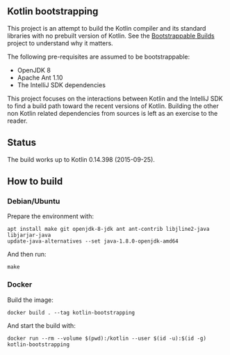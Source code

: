 Kotlin bootstrapping
--------------------

This project is an attempt to build the Kotlin compiler and its standard
libraries with no prebuilt version of Kotlin. See the
[Bootstrappable Builds](https://bootstrappable.org) project to understand
why it matters.

The following pre-requisites are assumed to be bootstrappable:
* OpenJDK 8
* Apache Ant 1.10
* The IntelliJ SDK dependencies

This project focuses on the interactions between Kotlin and the IntelliJ SDK
to find a build path toward the recent versions of Kotlin. Building the other
non Kotlin related dependencies from sources is left as an exercise to the
reader.


## Status

The build works up to Kotlin 0.14.398 (2015-09-25).


## How to build

### Debian/Ubuntu

Prepare the environment with:

    apt install make git openjdk-8-jdk ant ant-contrib libjline2-java libjarjar-java
    update-java-alternatives --set java-1.8.0-openjdk-amd64

And then run:

    make

### Docker

Build the image:

    docker build . --tag kotlin-bootstrapping

And start the build with:

    docker run --rm --volume $(pwd):/kotlin --user $(id -u):$(id -g) kotlin-bootstrapping
